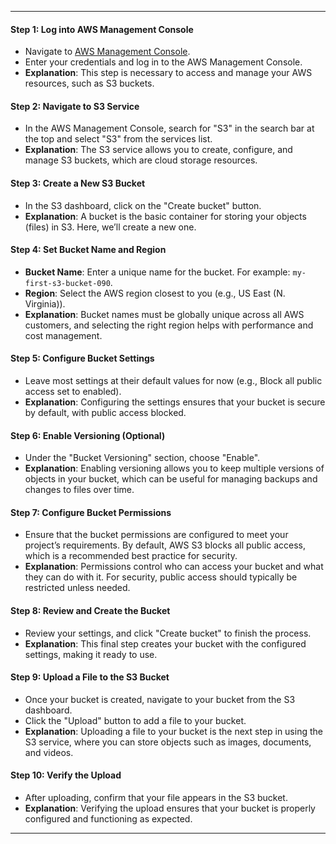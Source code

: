 
---



#### Step 1: **Log into AWS Management Console**
   - Navigate to [AWS Management Console](https://aws.amazon.com/console/).
   - Enter your credentials and log in to the AWS Management Console.
   - **Explanation**: This step is necessary to access and manage your AWS resources, such as S3 buckets.

#### Step 2: **Navigate to S3 Service**
   - In the AWS Management Console, search for "S3" in the search bar at the top and select "S3" from the services list.
   - **Explanation**: The S3 service allows you to create, configure, and manage S3 buckets, which are cloud storage resources.

#### Step 3: **Create a New S3 Bucket**
   - In the S3 dashboard, click on the "Create bucket" button.
   - **Explanation**: A bucket is the basic container for storing your objects (files) in S3. Here, we’ll create a new one.

#### Step 4: **Set Bucket Name and Region**
   - **Bucket Name**: Enter a unique name for the bucket. For example: `my-first-s3-bucket-090`.
   - **Region**: Select the AWS region closest to you (e.g., US East (N. Virginia)).
   - **Explanation**: Bucket names must be globally unique across all AWS customers, and selecting the right region helps with performance and cost management.

#### Step 5: **Configure Bucket Settings**
   - Leave most settings at their default values for now (e.g., Block all public access set to enabled).
   - **Explanation**: Configuring the settings ensures that your bucket is secure by default, with public access blocked.

#### Step 6: **Enable Versioning (Optional)**
   - Under the "Bucket Versioning" section, choose "Enable".
   - **Explanation**: Enabling versioning allows you to keep multiple versions of objects in your bucket, which can be useful for managing backups and changes to files over time.

#### Step 7: **Configure Bucket Permissions**
   - Ensure that the bucket permissions are configured to meet your project’s requirements. By default, AWS S3 blocks all public access, which is a recommended best practice for security.
   - **Explanation**: Permissions control who can access your bucket and what they can do with it. For security, public access should typically be restricted unless needed.

#### Step 8: **Review and Create the Bucket**
   - Review your settings, and click "Create bucket" to finish the process.
   - **Explanation**: This final step creates your bucket with the configured settings, making it ready to use.

#### Step 9: **Upload a File to the S3 Bucket**
   - Once your bucket is created, navigate to your bucket from the S3 dashboard.
   - Click the "Upload" button to add a file to your bucket.
   - **Explanation**: Uploading a file to your bucket is the next step in using the S3 service, where you can store objects such as images, documents, and videos.

#### Step 10: **Verify the Upload**
   - After uploading, confirm that your file appears in the S3 bucket.
   - **Explanation**: Verifying the upload ensures that your bucket is properly configured and functioning as expected.

---
